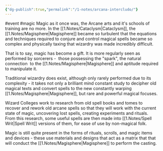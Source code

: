```yaml
---
{"dg-publish":true,"permalink":"/1-notes/arcana-intercludo/"}
---
```


#event #magic 
Magic as it once was, the Arcane arts and it's schools of training are no more. In the [[1.Notes/Cataclysm\|Cataclysm]], the [[1.Notes/Magisphere\|Magisphere]] became so turbulent that the equations and techniques required to conjure and control magical spells became so complex and physically taxing that wizardry was made incredibly difficult. 

That is to say, magic has become a gift. It is more regularly seen as performed by sorcerers -  those possessing the "spark", the natural connection  to the [[1.Notes/Magisphere\|Magisphere]] and aptitude required to manipulate it.

Traditional wizardry does exist, although only rarely performed due to its complexity - it takes not only a brilliant mind constant study to decipher old magical texts and convert spells to the new constantly warping [[1.Notes/Magisphere\|Magisphere]], but rare and powerful magical focuses.

Wizard Colleges work to research from old spell books and tomes to recover and rework old arcane spells so that they will work with the current state of magic, uncovering lost spells, creating experiments and rituals. From this research, some useful spells are then made into [[1.Notes/Spell Writ\|Spell Writ]] versions of them, for ease of use by non-magical folk.

Magic is still quite present in the forms of rituals, scrolls, and magic items and devices - these use materials and designs that act as a matrix that that will conduct the [[1.Notes/Magisphere\|Magisphere]] to perform the casting.